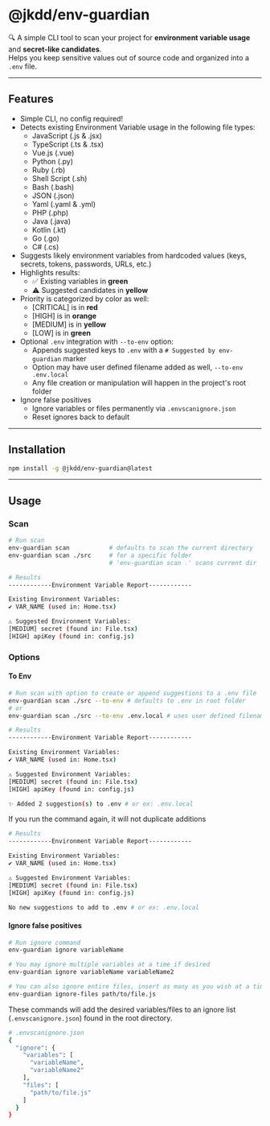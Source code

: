 # @jkdd/env-guardian

🔍 A simple CLI tool to scan your project for **environment variable usage** and **secret-like candidates**.  
Helps you keep sensitive values out of source code and organized into a `.env` file.

---

## Features

- Simple CLI, no config required!
- Detects existing Environment Variable usage in the following file types:
  - JavaScript (.js & .jsx)
  - TypeScript (.ts & .tsx)
  - Vue.js (.vue)
  - Python (.py)
  - Ruby (.rb)
  - Shell Script (.sh)
  - Bash (.bash)
  - JSON (.json)
  - Yaml (.yaml & .yml)
  - PHP (.php)
  - Java (.java)
  - Kotlin (.kt)
  - Go (.go)
  - C# (.cs)
- Suggests likely environment variables from hardcoded values (keys, secrets, tokens, passwords, URLs, etc.)  
- Highlights results:
  - ✅ Existing variables in **green**
  - ⚠ Suggested candidates in **yellow**
- Priority is categorized by color as well:
  - [CRITICAL] is in **red**
  - [HIGH] is in **orange**
  - [MEDIUM] is in **yellow**
  - [LOW] is in **green**
- Optional `.env` integration with `--to-env` option:
  - Appends suggested keys to `.env` with a `# Suggested by env-guardian` marker
  - Option may have user defined filename added as well, `--to-env .env.local`
  - Any file creation or manipulation will happen in the project's root folder
- Ignore false positives
  - Ignore variables or files permanently via `.envscanignore.json`
  - Reset ignores back to default

---

## Installation

```bash
npm install -g @jkdd/env-guardian@latest
```

---

## Usage
### Scan

```bash
# Run scan
env-guardian scan           # defaults to scan the current directory
env-guardian scan ./src     # for a specific folder
                            # 'env-guardian scan .' scans current dir

# Results
------------Environment Variable Report------------

Existing Environment Variables:
✔ VAR_NAME (used in: Home.tsx)

⚠ Suggested Environment Variables:
[MEDIUM] secret (found in: File.tsx)
[HIGH] apiKey (found in: config.js)
```

### Options
#### To Env

```bash
# Run scan with option to create or append suggestions to a .env file
env-guardian scan ./src --to-env # defaults to .env in root folder
# or
env-guardian scan ./src --to-env .env.local # uses user defined filename in root folder

# Results
------------Environment Variable Report------------

Existing Environment Variables:
✔ VAR_NAME (used in: Home.tsx)

⚠ Suggested Environment Variables:
[MEDIUM] secret (found in: File.tsx)
[HIGH] apiKey (found in: config.js)

✨ Added 2 suggestion(s) to .env # or ex: .env.local
```

If you run the command again, it will not duplicate additions

```bash
# Results
------------Environment Variable Report------------

Existing Environment Variables:
✔ VAR_NAME (used in: Home.tsx)

⚠ Suggested Environment Variables:
[MEDIUM] secret (found in: File.tsx)
[HIGH] apiKey (found in: config.js)

No new suggestions to add to .env # or ex: .env.local
```

#### Ignore false positives

```bash
# Run ignore command
env-guardian ignore variableName

# You may ignore multiple variables at a time if desired
env-guardian ignore variableName variableName2

# You can also ignore entire files, insert as many as you wish at a time
env-guardian ignore-files path/to/file.js
```

These commands will add the desired variables/files to an ignore list (`.envscanignore.json`) found in the root directory.

```bash
# .envscanignore.json
{
  "ignore": {
    "variables": [
      "variableName", 
      "variableName2"
    ],
    "files": [
      "path/to/file.js"
    ]
  }
}
```
